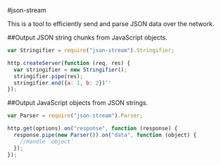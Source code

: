 #json-stream

This is a tool to efficiently send and parse JSON data over the network.

##Output JSON string chunks from JavaScript objects.

```javascript
var Stringifier = require("json-stream").Stringifier;

http.createServer(function (req, res) {
  var stringifier = new Stringifier();
  stringifier.pipe(res);
  stringifier.end({a: 1, b: 2})''
});
```

##Output JavaScript objects from JSON strings.

```javascript
var Parser = require("json-stream").Parser;

http.get(options).on("response", function (response) {
  response.pipe(new Parser()).on("data", function (object) {
    //Handle `object`
  });
});
```